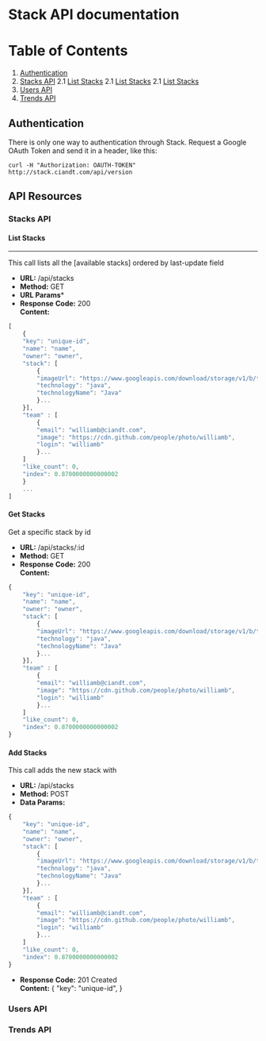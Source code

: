 # Stack API documentation

# Table of Contents
1. [Authentication](#authentication)
2. [Stacks API](#stacks-api)
2.1 [List Stacks](#list-stacks)
2.1 [List Stacks](#get-stacks)
2.1 [List Stacks](#add-stacks)
3. [Users API](#users-api)
3. [Trends API](#trends-api)

## Authentication
There is only one way to authentication through Stack. Request a Google OAuth Token and send it in a header, like this:

```console
curl -H "Authorization: OAUTH-TOKEN" http://stack.ciandt.com/api/version
```

## API Resources

### Stacks API

#### List Stacks
----
This call lists all the [available stacks] ordered by last-update field

* **URL:** /api/stacks
* **Method:** GET
* **URL Params***
* **Response**
**Code:** 200 <br />
**Content:** 
 
```js
[
	{
	"key": "unique-id",	
	"name": "name",
	"owner": "owner",
	"stack": [
		{
		"imageUrl": "https://www.googleapis.com/download/storage/v1/b/tech-gallery-prod/o/java?generation=1453060953626000&alt=media",
		"technology": "java",
		"technologyName": "Java"
		}...
	}],
	"team" : [
		{
		"email": "williamb@ciandt.com",
		"image": "https://cdn.github.com/people/photo/williamb",
		"login": "williamb"
		}...
	]
	"like_count": 0,
	"index": 0.8700000000000002
	}
	...	
]
 ```

#### Get Stacks
Get a specific stack by id

* **URL:** /api/stacks/:id
* **Method:** GET
* **Response**
**Code:** 200 <br />
**Content:** 
```js
{
	"key": "unique-id",	
	"name": "name",
	"owner": "owner",
	"stack": [
		{
		"imageUrl": "https://www.googleapis.com/download/storage/v1/b/tech-gallery-prod/o/java?alt=media",
		"technology": "java",
		"technologyName": "Java"
		}...
	}],
	"team" : [
		{
		"email": "williamb@ciandt.com",
		"image": "https://cdn.github.com/people/photo/williamb",
		"login": "williamb"
		}...
	]
	"like_count": 0,
	"index": 0.8700000000000002
}
```


#### Add Stacks
This call adds the new stack with 
* **URL:** /api/stacks
* **Method:** POST
* **Data Params:**
```js
{
	"key": "unique-id",	
	"name": "name",
	"owner": "owner",
	"stack": [
		{
		"imageUrl": "https://www.googleapis.com/download/storage/v1/b/tech-gallery-prod/o/java?alt=media",
		"technology": "java",
		"technologyName": "Java"
		}...
	}],
	"team" : [
		{
		"email": "williamb@ciandt.com",
		"image": "https://cdn.github.com/people/photo/williamb",
		"login": "williamb"
		}...
	]
	"like_count": 0,
	"index": 0.8700000000000002
}
```
* **Response**
**Code:** 201 Created <br />
**Content:** 
{
	"key": "unique-id",	
}

### Users API

### Trends API